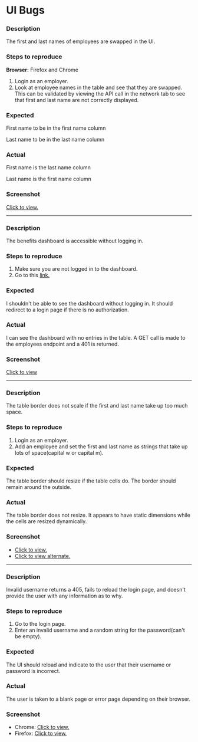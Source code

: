 # UI Bugs

### Description
The first and last names of employees are swapped in the UI.
### Steps to reproduce
**Browser:** Firefox and Chrome
1. Login as an employer.
2. Look at employee names in the table and see that they are swapped. This can be validated by viewing the API call in the network tab to see that first and last name are not correctly displayed.
### Expected
First name to be in the first name column

Last name to be in the last name column
### Actual
First name is the last name column

Last name is the first name column
### Screenshot
[Click to view.](https://github.com/user-attachments/assets/fed3aaed-93db-4c88-a0fa-d21c060eae97)

---

### Description
The benefits dashboard is accessible without logging in.
### Steps to reproduce
1. Make sure you are not logged in to the dashboard.
2. Go to this [link.](https://wmxrwq14uc.execute-api.us-east-1.amazonaws.com/Prod/Benefits)
### Expected
I shouldn't be able to see the dashboard without logging in. It should redirect to a login page if there is no authorization.
### Actual
I can see the dashboard with no entries in the table. A GET call is made to the employees endpoint and a 401 is returned.
### Screenshot
[Click to view](https://github.com/user-attachments/assets/7aa94040-af97-4747-9f4a-be1751e0e9e1)

---

### Description
The table border does not scale if the first and last name take up too much space.
### Steps to reproduce
1. Login as an employer.
2. Add an employee and set the first and last name as strings that take up lots of space(capital w or capital m).
### Expected
The table border should resize if the table cells do. The border should remain around the outside.
### Actual
The table border does not resize. It appears to have static dimensions while the cells are resized dynamically.
### Screenshot
- [Click to view.](https://github.com/user-attachments/assets/2acbc082-54e2-49f3-9771-a8c34272d1cf)
- [Click to view alternate.](https://github.com/user-attachments/assets/3723fb3d-89af-44bd-98e2-a13b0fa25699)

---

### Description
Invalid username returns a 405, fails to reload the login page, and doesn't provide the user with any information as to why.
### Steps to reproduce
1. Go to the login page.
2. Enter an invalid username and a random string for the password(can't be empty).
### Expected
The UI should reload and indicate to the user that their username or password is incorrect.
### Actual
The user is taken to a blank page or error page depending on their browser.
### Screenshot
* Chrome: [Click to view.](https://github.com/user-attachments/assets/aec321b1-29b5-402c-aca0-510168655a57)
* Firefox: [Click to view.](https://github.com/user-attachments/assets/a0600876-7005-45f5-9672-5b9535e803ed)
